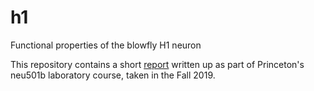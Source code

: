 # h1
Functional properties of the blowfly H1 neuron

This repository contains a short [report](https://github.com/jyanar/h1/blob/main/yanar_lr1.pdf) written up as part of Princeton's neu501b laboratory course, taken in the Fall 2019.
